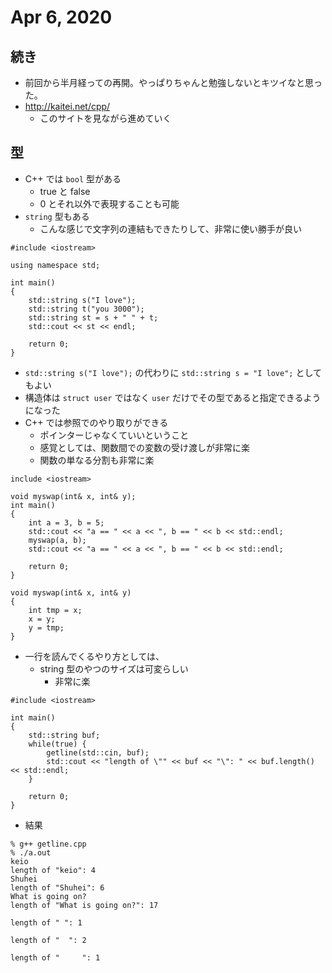 # Apr 6, 2020
## 続き
- 前回から半月経っての再開。やっぱりちゃんと勉強しないとキツイなと思った。
- http://kaitei.net/cpp/
	- このサイトを見ながら進めていく

## 型
- C++ では `bool` 型がある
	- true と false
	- 0 とそれ以外で表現することも可能
- `string` 型もある
	- こんな感じで文字列の連結もできたりして、非常に使い勝手が良い

```
#include <iostream>

using namespace std;

int main()
{
    std::string s("I love");
    std::string t("you 3000");
    std::string st = s + " " + t;
    std::cout << st << endl;

    return 0;
}
```
- `std::string s("I love");` の代わりに `std::string s = "I love";` としてもよい
- 構造体は `struct user` ではなく `user` だけでその型であると指定できるようになった
- C++ では参照でのやり取りができる
	- ポインターじゃなくていいということ
	- 感覚としては、関数間での変数の受け渡しが非常に楽
	- 関数の単なる分割も非常に楽

```
include <iostream>

void myswap(int& x, int& y);
int main()
{
    int a = 3, b = 5;
    std::cout << "a == " << a << ", b == " << b << std::endl;
    myswap(a, b);
    std::cout << "a == " << a << ", b == " << b << std::endl;

    return 0;
}

void myswap(int& x, int& y)
{
    int tmp = x;
    x = y;
    y = tmp;
}
```
- 一行を読んでくるやり方としては、
	- string 型のやつのサイズは可変らしい
		- 非常に楽

```
#include <iostream>

int main()
{
    std::string buf;
    while(true) {
        getline(std::cin, buf);
        std::cout << "length of \"" << buf << "\": " << buf.length() << std::endl;
    }

    return 0;
}
```

- 結果

```
% g++ getline.cpp
% ./a.out        
keio
length of "keio": 4
Shuhei
length of "Shuhei": 6
What is going on? 
length of "What is going on?": 17
 
length of " ": 1
  
length of "  ": 2

length of "     ": 1

```
